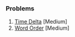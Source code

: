 ### Problems

1. [Time Delta](https://www.hackerrank.com/challenges/python-time-delta/problem?isFullScreen=true) [Medium]
2. [Word Order](https://www.hackerrank.com/challenges/word-order/problem?isFullScreen=true) [Medium]